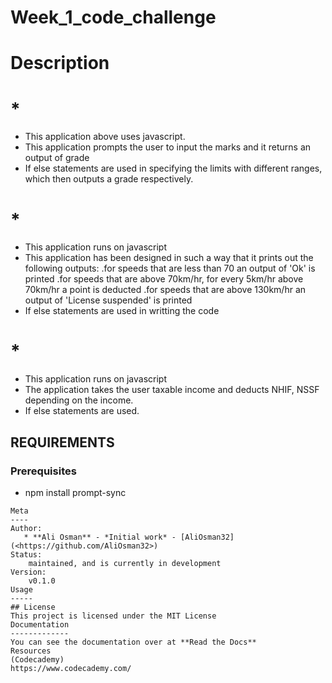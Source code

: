 # Week_1_code_challenge

# Description
# * **<Grade generator>**
- This application above uses javascript.
- This application prompts the user to input the marks and it returns an output of grade
- If else statements are used in specifying the limits with different ranges, which then outputs a grade respectively.

# * **<Speed Generator>**
- This application runs on javascript
- This application has been designed in such a way that it prints out the following outputs:
             .for speeds that are less than 70 an output of 'Ok' is printed
             .for speeds that are above 70km/hr, for every 5km/hr above 70km/hr a point is deducted
             .for speeds that are above 130km/hr an output of 'License suspended' is printed
- If else statements are used in writting the code

# * **<Net Salary>**
- This application runs on javascript
- The application takes the user taxable income and deducts NHIF, NSSF depending on the income.
- If else statements are used.

 
## REQUIREMENTS
### Prerequisites
* npm install prompt-sync
```
Meta
----
Author:
   * **Ali Osman** - *Initial work* - [AliOsman32](<https://github.com/AliOsman32>)
Status:
    maintained, and is currently in development
Version:
    v0.1.0
Usage
-----
## License
This project is licensed under the MIT License
Documentation
-------------
You can see the documentation over at **Read the Docs**
Resources
(Codecademy)
https://www.codecademy.com/
